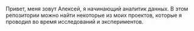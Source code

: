 Привет, меня зовут Алексей, я начинающий аналитик данных. В этом репозитории можно найти некоторые из моих проектов, которые я проводил во время исследований и экспериментов.
